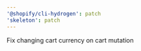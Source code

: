 ```yaml
---
'@shopify/cli-hydrogen': patch
'skeleton': patch
---
```


Fix changing cart currency on cart mutation
